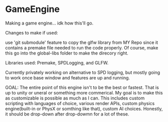# GameEngine
Making a game engine... idk how this'll go. 

Changes to make if used:

use 'git submodule' feature to copy the glfw library from MY Repo since it contains a premake file needed to run the code properly. Of course, make this go into the global-libs folder to make the direcory right. 


Libraries used: Premake, SPDLogging, and GLFW. 

Currently privately working on alternative to SPD logging, but mostly going to work once base window and features are up and running. 


GOAL: The entire point of this engine isn't to be the best or fastest. That is up to unity or uneral or something more commerical. My goal is to make this as customizable is possible as much as I can. This includes custom scripting with languages of choice, various render APIs, custom physics engine(built-in or PhysX or somthing like that), custom AI choices. Honestly, it should be drop-down after drop-dowmn for a lot of these. 

